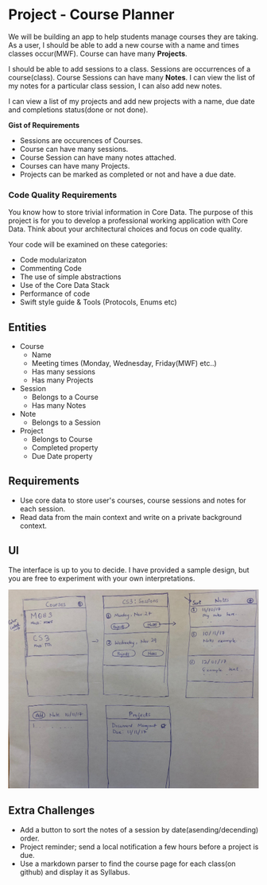 # Project - Course Planner

We will be building an app to help students manage courses they are taking.
As a user, I should be able to add a new course with a name and times classes occur(MWF). Course can have many **Projects**.

I should be able to add sessions to a class. Sessions are occurrences of a course(class).
Course Sessions can have many **Notes**. I can view the list of my notes for a particular class session, I can also add new notes.

I can view a list of my projects and add new projects with a name, due date and completions status(done or not done).


**Gist of Requirements**

- Sessions are occurences of Courses.
- Course can have many sessions. 
- Course Session can have many notes attached.
- Courses can have many Projects.
- Projects can be marked as completed or not and have a due date.


### Code Quality Requirements

You know how to store trivial information in Core Data. The purpose of this project is for you to develop a professional working application with Core Data. Think about your architectural choices and focus on code quality. 

Your code will be examined on these categories:

- Code modularizaton
- Commenting Code
- The use of simple abstractions
- Use of the Core Data Stack
- Performance of code
- Swift style guide & Tools (Protocols, Enums etc)

## Entities
- Course
    - Name
    - Meeting times (Monday, Wednesday, Friday(MWF) etc..)
    - Has many sessions
    - Has many Projects
- Session
    - Belongs to a Course
    - Has many Notes
- Note
    - Belongs to a Session
- Project
    - Belongs to Course
    - Completed property
    - Due Date property

## Requirements

- Use core data to store user's courses, course sessions and notes for each session.
- Read data from the main context and write on a private background context.

## UI

The interface is up to you to decide. I have provided a sample design, but you are free to experiment with your own interpretations.

![Sketch](sk.jpg)

## Extra Challenges

- Add a button to sort the notes of a session by date(asending/decending) order.
- Project reminder; send a local notification a few hours before a project is due.
- Use a markdown parser to find the course page for each class(on github) and display it as Syllabus.